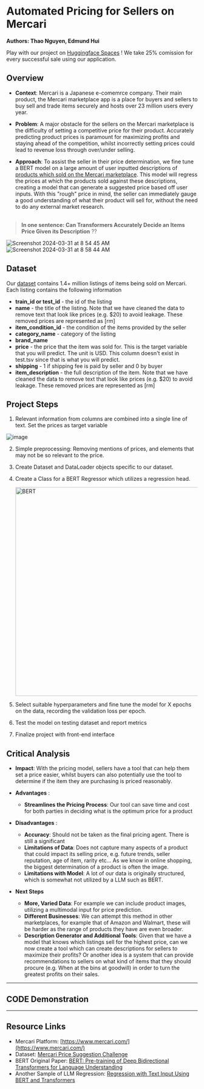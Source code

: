 # Automated Pricing for Sellers on Mercari
__Authors: Thao Nguyen, Edmund Hui__

Play with our project on [Huggingface Spaces](https://huggingface.co/spaces/edmundhui/mercari-price-prediction) ! We take 25% comission for every successful sale using our application.

## Overview

- __Context__: Mercari is a Japanese e-comemrce company. Their main product, the Mercari marketplace app is a place for buyers and sellers to buy sell and trade items securely and hosts over 23 million users every year. 

- __Problem__: A major obstacle for the sellers on the Mercari marketplace is the difficulty of setting a competitive price for their product. Accurately predicting product prices is paramount for maximizing profits and staying ahead of the competition, whilst incorrectly setting prices could lead to revenue loss through over/under selling.

- __Approach__: To assist the seller in their price determination, we fine tune a BERT model on a large amount of user inputted descriptions of [products which sold on the Mercari marketplace](https://www.kaggle.com/competitions/mercari-price-suggestion-challenge/data). This model will regress the prices at which the products sold against these descriptions, creating a model that can generate a suggested price based off user inputs. With this "rough" price in mind, the seller can immediately gauge a good understanding of what their product will sell for, without the need to do any external market research.<br><br>

> __In one sentence: Can Transformers Accurately Decide an Items Price Given its Description__ ?? 

![Screenshot 2024-03-31 at 8 54 45 AM](https://github.com/edmundhhn/transformers-theory-and-practice/assets/97279107/15ad0037-367f-4a02-a985-d927dd4485c5)
![Screenshot 2024-03-31 at 8 58 44 AM](https://github.com/edmundhhn/transformers-theory-and-practice/assets/97279107/c046a244-b418-4f78-803c-39cffe542251)


## Dataset

Our [dataset](https://www.kaggle.com/competitions/mercari-price-suggestion-challenge/data) contains 1.4+ million listings of items being sold on Mercari. Each listing contains the following information

- __train_id or test_id__ - the id of the listing
- __name__ - the title of the listing. Note that we have cleaned the data to remove text that look like prices (e.g. $20) to avoid leakage. These removed prices are represented as [rm]
- __item_condition_id__ - the condition of the items provided by the seller
- __category_name__ - category of the listing
- __brand_name__
- __price__ - the price that the item was sold for. This is the target variable that you will predict. The unit is USD. This column doesn't exist in test.tsv since that is what you will predict.
- __shipping__ - 1 if shipping fee is paid by seller and 0 by buyer
- __item_description__ - the full description of the item. Note that we have cleaned the data to remove text that look like prices (e.g. $20) to avoid leakage. These removed prices are represented as [rm]

## Project Steps

1. Relevant information from columns are combined into a single line of text. Set the prices as target variable 

![image](https://github.com/edmundhhn/transformers-theory-and-practice/assets/97279107/24bd0807-b838-492b-94e0-26a8179ac604)

2. Simple preprocessing: Removing mentions of prices, and elements that may not be so relevant to the price.

3. Create Dataset and DataLoader objects specific to our dataset.

4. Create a Class for a BERT Regressor which utilizes a regression head.

   <img width="550" alt="BERT" align=”middle” src="https://github.com/edmundhhn/transformers-theory-and-practice/assets/97279107/4a6fa008-f6b6-4092-844b-8cb4dcd6540f">

6. Select suitable hyperparameters and fine tune the model for X epochs on the data, recording the validation loss per epoch. 

7. Test the model on testing dataset and report metrics

8. Finalize project with front-end interface

## Critical Analysis

- __Impact__:
With the pricing model, sellers have a tool that can help them set a price easier, whilst buyers can also potentially use the tool to determine if the item they are purchasing is priced reasonably. 

- __Advantages__ :
  - __Streamlines the Pricing Process__: Our tool can save time and cost for both parties in deciding what is the optimum price for a product 
 
- __Disadvantages__ :
  - __Accuracy__: Should not be taken as the final pricing agent. There is still a significant 
  - __Limitations of Data__:  Does not capture many aspects of a product that could impact its selling price, e.g. future trends, seller reputation, age of item, rarity etc... As we know in online shopping, the biggest determination of a product is often the image.
  - __Limitations with Model__: A lot of our data is originally structured, which is somewhat not utilized by a LLM such as BERT.

- __Next Steps__
  - __More, Varied Data__: For example we can include product images, utilizing a multimodal input for price prediction. 
  - __Different Businesses__: We can attempt this method in other marketplaces, for example that of Amazon and Walmart, these will be harder as the range of products they have are even broader.
  - __Description Generator and Additional Tools__: Given that we have a model that knows which listings sell for the highest price, can we now create a tool which can create descriptions for sellers to maximize their profits? Or another idea is a system that can provide recommendations to sellers on what kind of items that they should procure (e.g. When at the bins at goodwill) in order to turn the greatest profits on their sales. 

---
## CODE Demonstration
---

## Resource Links

- Mercari Platform: [https://www.mercari.com/](https://www.mercari.com/)
- Dataset: [Mercari Price Suggestion Challenge](https://www.kaggle.com/competitions/mercari-price-suggestion-challenge/data)
- BERT Original Paper: [BERT: Pre-training of Deep Bidirectional Transformers for Language Understanding](https://arxiv.org/abs/1810.04805)
- Another Sample of LLM Regression: [Regression with Text Input Using BERT and Transformers](https://lajavaness.medium.com/regression-with-text-input-using-bert-and-transformers-71c155034b13)
  
